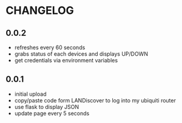 # CHANGELOG

## 0.0.2
- refreshes every 60 seconds
- grabs status of each devices and displays UP/DOWN
- get credentials via environment variables

## 0.0.1
- initial upload
- copy/paste code form LANDiscover to log into my ubiquiti router
- use flask to display JSON
- update page every 5 seconds
